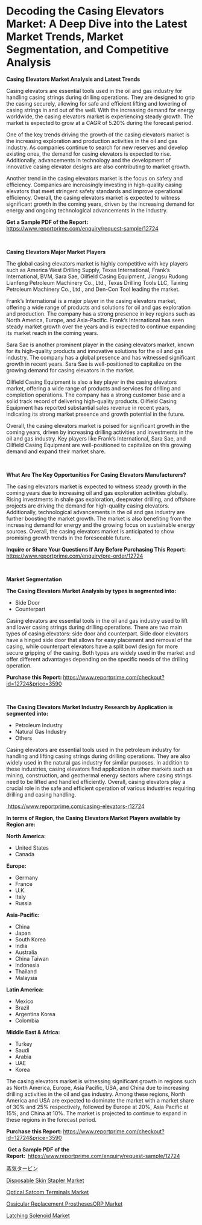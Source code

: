 <p><h1>Decoding the Casing Elevators Market: A Deep Dive into the Latest Market Trends, Market Segmentation, and Competitive Analysis</h1></p><p><strong>Casing Elevators Market Analysis and Latest Trends</strong></p>
<p><p>Casing elevators are essential tools used in the oil and gas industry for handling casing strings during drilling operations. They are designed to grip the casing securely, allowing for safe and efficient lifting and lowering of casing strings in and out of the well. With the increasing demand for energy worldwide, the casing elevators market is experiencing steady growth. The market is expected to grow at a CAGR of 5.20% during the forecast period.</p><p>One of the key trends driving the growth of the casing elevators market is the increasing exploration and production activities in the oil and gas industry. As companies continue to search for new reserves and develop existing ones, the demand for casing elevators is expected to rise. Additionally, advancements in technology and the development of innovative casing elevator designs are also contributing to market growth.</p><p>Another trend in the casing elevators market is the focus on safety and efficiency. Companies are increasingly investing in high-quality casing elevators that meet stringent safety standards and improve operational efficiency. Overall, the casing elevators market is expected to witness significant growth in the coming years, driven by the increasing demand for energy and ongoing technological advancements in the industry.</p></p>
<p><strong>Get a Sample PDF of the Report:&nbsp;</strong> <a href="https://www.reportprime.com/enquiry/request-sample/12724">https://www.reportprime.com/enquiry/request-sample/12724</a></p>
<p>&nbsp;</p>
<p><strong>Casing Elevators Major Market Players</strong></p>
<p><p>The global casing elevators market is highly competitive with key players such as America West Drilling Supply, Texas International, Frank’s International, BVM, Sara Sae, Oilfield Casing Equipment, Jiangsu Rudong Lianfeng Petroleum Machinery Co., Ltd., Texas Drilling Tools LLC, Taixing Petroleum Machinery Co., Ltd., and Den-Con Tool leading the market.</p><p>Frank’s International is a major player in the casing elevators market, offering a wide range of products and solutions for oil and gas exploration and production. The company has a strong presence in key regions such as North America, Europe, and Asia-Pacific. Frank’s International has seen steady market growth over the years and is expected to continue expanding its market reach in the coming years.</p><p>Sara Sae is another prominent player in the casing elevators market, known for its high-quality products and innovative solutions for the oil and gas industry. The company has a global presence and has witnessed significant growth in recent years. Sara Sae is well-positioned to capitalize on the growing demand for casing elevators in the market.</p><p>Oilfield Casing Equipment is also a key player in the casing elevators market, offering a wide range of products and services for drilling and completion operations. The company has a strong customer base and a solid track record of delivering high-quality products. Oilfield Casing Equipment has reported substantial sales revenue in recent years, indicating its strong market presence and growth potential in the future.</p><p>Overall, the casing elevators market is poised for significant growth in the coming years, driven by increasing drilling activities and investments in the oil and gas industry. Key players like Frank’s International, Sara Sae, and Oilfield Casing Equipment are well-positioned to capitalize on this growing demand and expand their market share.</p></p>
<p>&nbsp;</p>
<p><strong>What Are The Key Opportunities For Casing Elevators Manufacturers?</strong></p>
<p><p>The casing elevators market is expected to witness steady growth in the coming years due to increasing oil and gas exploration activities globally. Rising investments in shale gas exploration, deepwater drilling, and offshore projects are driving the demand for high-quality casing elevators. Additionally, technological advancements in the oil and gas industry are further boosting the market growth. The market is also benefiting from the increasing demand for energy and the growing focus on sustainable energy sources. Overall, the casing elevators market is anticipated to show promising growth trends in the foreseeable future.</p></p>
<p><strong>Inquire or Share Your Questions If Any Before Purchasing This Report:</strong> <a href="https://www.reportprime.com/enquiry/pre-order/12724">https://www.reportprime.com/enquiry/pre-order/12724</a></p>
<p>&nbsp;</p>
<p><strong>Market Segmentation</strong></p>
<p><strong>The Casing Elevators Market Analysis by types is segmented into:</strong></p>
<p><ul><li>Side Door</li><li>Counterpart</li></ul></p>
<p><p>Casing elevators are essential tools in the oil and gas industry used to lift and lower casing strings during drilling operations. There are two main types of casing elevators: side door and counterpart. Side door elevators have a hinged side door that allows for easy placement and removal of the casing, while counterpart elevators have a split bowl design for more secure gripping of the casing. Both types are widely used in the market and offer different advantages depending on the specific needs of the drilling operation.</p></p>
<p><strong>Purchase this Report:&nbsp;</strong><a href="https://www.reportprime.com/checkout?id=12724&price=3590">https://www.reportprime.com/checkout?id=12724&price=3590</a></p>
<p>&nbsp;</p>
<p><strong>The Casing Elevators Market Industry Research by Application is segmented into:</strong></p>
<p><ul><li>Petroleum Industry</li><li>Natural Gas Industry</li><li>Others</li></ul></p>
<p><p>Casing elevators are essential tools used in the petroleum industry for handling and lifting casing strings during drilling operations. They are also widely used in the natural gas industry for similar purposes. In addition to these industries, casing elevators find application in other markets such as mining, construction, and geothermal energy sectors where casing strings need to be lifted and handled efficiently. Overall, casing elevators play a crucial role in the safe and efficient operation of various industries requiring drilling and casing handling.</p></p>
<p><a href="https://www.reportprime.com/casing-elevators-r12724">&nbsp;https://www.reportprime.com/casing-elevators-r12724</a></p>
<p><strong>In terms of Region, the Casing Elevators Market Players available by Region are:</strong></p>
<p>
    <p> <strong> North America: </strong>
        <ul>
            <li>United States</li>
            <li>Canada</li>
        </ul>
        </p> 
    <p> <strong> Europe: </strong>
        <ul>
            <li>Germany</li>
            <li>France</li>
            <li>U.K.</li>
            <li>Italy</li>
            <li>Russia</li>
        </ul>
        </p> 
    <p> <strong> Asia-Pacific: </strong>
        <ul>
            <li>China</li>
            <li>Japan</li>
            <li>South Korea</li>
            <li>India</li>
            <li>Australia</li>
            <li>China Taiwan</li>
            <li>Indonesia</li>
            <li>Thailand</li>
            <li>Malaysia</li>
        </ul>
        </p> 
    <p> <strong> Latin America: </strong>
        <ul>
            <li>Mexico</li>
            <li>Brazil</li>
            <li>Argentina Korea</li>
            <li>Colombia</li>
        </ul>
        </p> 
    <p> <strong> Middle East & Africa: </strong>
        <ul>
            <li>Turkey</li>
            <li>Saudi</li>
            <li>Arabia</li>
            <li>UAE</li>
            <li>Korea</li>
        </ul>
    </p>
    </p>
<p><p>The casing elevators market is witnessing significant growth in regions such as North America, Europe, Asia Pacific, USA, and China due to increasing drilling activities in the oil and gas industry. Among these regions, North America and USA are expected to dominate the market with a market share of 30% and 25% respectively, followed by Europe at 20%, Asia Pacific at 15%, and China at 10%. The market is projected to continue to expand in these regions in the forecast period.</p></p>
<p><strong>Purchase this Report: </strong><a href="https://www.reportprime.com/checkout?id=12724&price=3590">https://www.reportprime.com/checkout?id=12724&price=3590</a></p>
<p>&nbsp;<strong>Get a Sample PDF of the Report:&nbsp;&nbsp;</strong><a href="https://www.reportprime.com/enquiry/request-sample/12724">https://www.reportprime.com/enquiry/request-sample/12724</a></p>
<p><strong></strong></p>
<p><p><a href="https://github.com/VernieBarton2023/Market-Research-Report-List-1/blob/main/818320975934.md">蒸気タービン</a></p><p><a href="https://www.linkedin.com/pulse/disposable-skin-stapler-market-trends-analysis-forecasted-5uxdf?trackingId=IYqgPQudPyHcvlvraEoc2A%3D%3D">Disposable Skin Stapler Market</a></p><p><a href="https://github.com/kosella/Market-Research-Report-List-3/blob/main/optical-satcom-terminals-market.md">Optical Satcom Terminals Market</a></p><p><a href="https://www.linkedin.com/pulse/ossicular-replacement-prosthesesorp-market-exploring-pfjqf?trackingId=%2Fq9GMmdV7MmQbr7iYfaIqw%3D%3D">Ossicular Replacement ProsthesesORP Market</a></p><p><a href="https://github.com/kufem1/Market-Research-Report-List-2/blob/main/latching-solenoid-market.md">Latching Solenoid Market</a></p></p>